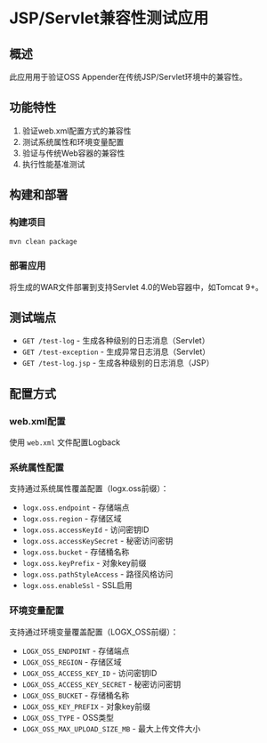 # JSP/Servlet兼容性测试应用

## 概述
此应用用于验证OSS Appender在传统JSP/Servlet环境中的兼容性。

## 功能特性
1. 验证web.xml配置方式的兼容性
2. 测试系统属性和环境变量配置
3. 验证与传统Web容器的兼容性
4. 执行性能基准测试

## 构建和部署

### 构建项目
```bash
mvn clean package
```

### 部署应用
将生成的WAR文件部署到支持Servlet 4.0的Web容器中，如Tomcat 9+。

## 测试端点
- `GET /test-log` - 生成各种级别的日志消息（Servlet）
- `GET /test-exception` - 生成异常日志消息（Servlet）
- `GET /test-log.jsp` - 生成各种级别的日志消息（JSP）

## 配置方式

### web.xml配置
使用 `web.xml` 文件配置Logback

### 系统属性配置
支持通过系统属性覆盖配置（logx.oss前缀）：
- `logx.oss.endpoint` - 存储端点
- `logx.oss.region` - 存储区域
- `logx.oss.accessKeyId` - 访问密钥ID
- `logx.oss.accessKeySecret` - 秘密访问密钥
- `logx.oss.bucket` - 存储桶名称
- `logx.oss.keyPrefix` - 对象key前缀
- `logx.oss.pathStyleAccess` - 路径风格访问
- `logx.oss.enableSsl` - SSL启用

### 环境变量配置
支持通过环境变量覆盖配置（LOGX_OSS前缀）：
- `LOGX_OSS_ENDPOINT` - 存储端点
- `LOGX_OSS_REGION` - 存储区域
- `LOGX_OSS_ACCESS_KEY_ID` - 访问密钥ID
- `LOGX_OSS_ACCESS_KEY_SECRET` - 秘密访问密钥
- `LOGX_OSS_BUCKET` - 存储桶名称
- `LOGX_OSS_KEY_PREFIX` - 对象key前缀
- `LOGX_OSS_TYPE` - OSS类型
- `LOGX_OSS_MAX_UPLOAD_SIZE_MB` - 最大上传文件大小